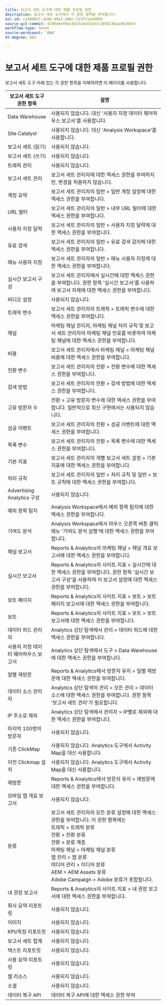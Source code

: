 ```yaml
---
title: 보고서 세트 도구에 대한 제품 프로필 권한
description: 보고서 세트 도구에서 각 권한 항목을 파악합니다.
exl-id: ca38d02f-2e88-49a3-a08c-515f21ee0099
source-git-commit: d198e8ef0ec8415a4a555d3c385823baad6104fe
workflow-type: tm+mt
source-wordcount: '664'
ht-degree: 98%

---
```


# 보고서 세트 도구에 대한 제품 프로필 권한

보고서 세트 도구 아래 있는 각 권한 항목을 이해하려면 이 페이지를 사용합니다.

| 보고서 세트 도구 권한 항목 | 설명 |
|------|------|
| Data Warehouse | 사용되지 않습니다. 대신 &#39;사용자 지정 데이터 웨어하우스 보고서&#39;를 사용합니다. |
| Site Catalyst | 사용되지 않습니다. 대신 &#39;Analysis Workspace&#39;를 사용합니다. |
| 보고서 세트 (읽기) | 사용되지 않습니다. |
| 보고서 세트 (쓰기) | 사용되지 않습니다. |
| 트래픽 관리 | 사용되지 않습니다. |
| 보고서 세트 관리 | 보고서 세트 관리자에 대한 액세스 권한을 부여하지만, 변경을 허용하지 않습니다. |
| 계정 요약 | 보고서 세트 관리자의 일반 > 일반 계정 설정에 대한 액세스 권한을 부여합니다. |
| URL 필터 | 보고서 세트 관리자의 일반 > 내부 URL 필터에 대한 액세스 권한을 부여합니다. |
| 사용자 지정 달력 | 보고서 세트 관리자의 일반 > 사용자 지정 달력에 대한 액세스 권한을 부여합니다. |
| 유료 검색 | 보고서 세트 관리자의 일반 > 유료 검색 감지에 대한 액세스 권한을 부여합니다. |
| 메뉴 사용자 지정 | 보고서 세트 관리자의 일반 > 메뉴 사용자 지정에 대한 액세스 권한을 부여합니다. |
| 실시간 보고서 구성 | 보고서 세트 관리자에서 실시간에 대한 액세스 권한을 부여합니다. 권한 항목 &#39;실시간 보고서&#39;를 사용하여 보고서 자체에 대한 액세스 권한을 부여합니다. |
| 비디오 설정 | 사용되지 않습니다. |
| 트래픽 변수 | 보고서 세트 관리자의 트래픽 > 트래픽 변수에 대한 액세스 권한을 부여합니다. |
| 채널 | 마케팅 채널 관리자, 마케팅 채널 처리 규칙 및 보고서 세트 관리자의 마케팅 채널 만료를 비롯하여 마케팅 채널에 대한 액세스 권한을 부여합니다. |
| 비용 | 보고서 세트 관리자에서 마케팅 채널 > 마케팅 채널 비용에 대한 액세스 권한을 부여합니다. |
| 전환 변수 | 보고서 세트 관리자의 전환 > 전환 변수에 대한 액세스 권한을 부여합니다. |
| 검색 방법 | 보고서 세트 관리자의 전환 > 검색 방법에 대한 액세스 권한을 부여합니다. |
| 고유 방문자 수 | 전환 > 고유 방문자 변수에 대한 액세스 권한을 부여합니다. 일반적으로 최신 구현에서는 사용되지 않습니다. |
| 성공 이벤트 | 보고서 세트 관리자의 전환 > 성공 이벤트에 대한 액세스 권한을 부여합니다. |
| 목록 변수 | 보고서 세트 관리자의 전환 > 목록 변수에 대한 액세스 권한을 부여합니다. |
| 기본 지표 | 보고서 세트 관리자의 개별 보고서 세트 설정 > 기본 지표에 대한 액세스 권한을 부여합니다. |
| 처리 규칙 | 보고서 세트 관리자의 일반 > 처리 규칙 및 일반 > 보트 규칙에 대한 액세스 권한을 부여합니다. |
| Advertising Analytics 구성 | 사용되지 않습니다. |
| 예외 항목 탐지 | Analysis Workspace에서 예외 항목 탐지에 대한 액세스 권한을 부여합니다. |
| 기여도 분석 | Analysis Workspace에서 마우스 오른쪽 버튼 클릭 메뉴 &#39;기여도 분석 실행&#39;에 대한 액세스 권한을 부여합니다. |
| 채널 보고서 | Reports &amp; Analytics의 마케팅 채널 > 채널 개요 보고서에 대한 액세스 권한을 부여합니다. |
| 실시간 보고서 | Reports &amp; Analytics의 사이트 지표 > 실시간에 대한 액세스 권한을 부여합니다. 권한 항목 &#39;실시간 보고서 구성&#39;을 사용하여 이 보고서 설정에 대한 액세스 권한을 부여합니다. |
| 보트 페이지 | Reports &amp; Analytics의 사이트 지표 > 보트 > 보트 페이지 보고서에 대한 액세스 권한을 부여합니다. |
| 보트 | Reports &amp; Analytics의 사이트 지표 > 보트 > 보트 보고서에 대한 액세스 권한을 부여합니다. |
| 데이터 피드 관리자 | Analytics 상단 탐색에서 관리 > 데이터 피드에 대한 액세스 권한을 부여합니다. |
| 사용자 지정 데이터 웨어하우스 보고서 | Analytics 상단 탐색에서 도구 > Data Warehouse에 대한 액세스 권한을 부여합니다. |
| 일별 재방문 | Reports &amp; Analytics에서 방문자 유지 > 일별 재방문에 대한 액세스 권한을 부여합니다. |
| 데이터 소스 관리자 | Analytics 상단 탐색의 관리 > 모든 관리 > 데이터 소스에 대한 액세스 권한을 부여합니다. 권한 항목 &#39;보고서 세트 관리&#39;가 필요합니다. |
| IP 주소로 제외 | Analytics 상단 탐색에서 관리자 > IP별로 제외에 대한 액세스 권한을 부여합니다. |
| 마지막 100명의 방문자 | 사용되지 않습니다. |
| 기존 ClickMap | 사용되지 않습니다. Analytics 도구에서 Activity Map을 대신 사용합니다. |
| 이전 Clickmap 설치 | 사용되지 않습니다. Analytics 도구에서 Activity Map을 대신 사용합니다. |
| 재방문 | Reports &amp; Analytics에서 방문자 유지 > 재방문에 대한 액세스 권한을 부여합니다. |
| 모바일 앱 개요 보고서 | 사용되지 않습니다. |
| 분류 | 보고서 세트 관리자의 모든 분류 설정에 대한 액세스 권한을 부여합니다. 이 권한 항목에는 <br>트래픽 > 트래픽 분류<br>전환 > 전환 분류<br>전환 > 분류 계층<br>마케팅 채널 > 마케팅 채널 분류<br>앱 관리 > 앱 분류<br>미디어 관리 > 미디어 분류<br>AEM > AEM Assets 분류<br>Adobe Campaign > Adobe 분류가 포함됩니다. |
| 내 권장 보고서 | Reports &amp; Analytics의 사이트 지표 > 내 권장 보고서에 대한 액세스 권한을 부여합니다. |
| 회사 요약 리포트릿 | 사용되지 않습니다. |
| 이미지 | 사용되지 않습니다. |
| KPI/측정 리포트릿 | 사용되지 않습니다. |
| 보고서 세트 합계 | 사용되지 않습니다. |
| 텍스트 리포트릿 | 사용되지 않습니다. |
| 사용 요약 리포트릿 | 사용되지 않습니다. |
| 웹 리소스 | 사용되지 않습니다. |
| 소셜 | 사용되지 않습니다. |
| 데이터 복구 API | 데이터 복구 API에 대한 액세스 권한 부여 |
